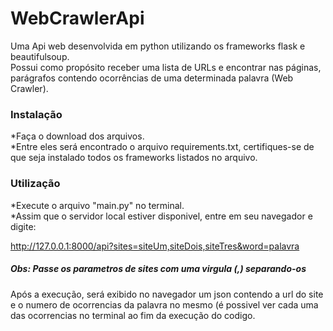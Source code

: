 # WebCrawlerApi
Uma Api web desenvolvida em python utilizando os frameworks flask e beautifulsoup.   
Possui como propósito receber uma lista de URLs e encontrar nas páginas, parágrafos contendo ocorrências de uma determinada palavra (Web Crawler).

### Instalação

*Faça o download dos arquivos.   
*Entre eles será encontrado o arquivo requirements.txt, certifiques-se de que seja instalado todos os frameworks listados no arquivo.

### Utilização

*Execute o arquivo "main.py" no terminal.    
*Assim que o servidor local estiver disponivel, entre em seu navegador e digite:   

http://127.0.0.1:8000/api?sites=siteUm,siteDois,siteTres&word=palavra

##### Obs: Passe os parametros de sites com uma virgula (,) separando-os

Após a execução, será exibido no navegador um json contendo a url do site e o numero de ocorrencias da palavra no mesmo
(é possivel ver cada uma das ocorrencias no terminal ao fim da execução do codigo.
